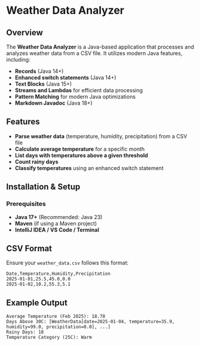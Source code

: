 # Weather Data Analyzer

## Overview
The **Weather Data Analyzer** is a Java-based application that processes and analyzes weather data from a CSV file. It utilizes modern Java features, including:

- **Records** (Java 14+)
- **Enhanced switch statements** (Java 14+)
- **Text Blocks** (Java 15+)
- **Streams and Lambdas** for efficient data processing
- **Pattern Matching** for modern Java optimizations
- **Markdown Javadoc** (Java 18+)

## Features
- **Parse weather data** (temperature, humidity, precipitation) from a CSV file
- **Calculate average temperature** for a specific month
- **List days with temperatures above a given threshold**
- **Count rainy days**
- **Classify temperatures** using an enhanced switch statement

## Installation & Setup
### Prerequisites
- **Java 17+** (Recommended: Java 23)
- **Maven** (if using a Maven project)
- **IntelliJ IDEA / VS Code / Terminal**

## CSV Format
Ensure your `weather_data.csv` follows this format:
```
Date,Temperature,Humidity,Precipitation
2025-01-01,25.5,45.0,0.0
2025-01-02,10.2,55.3,5.1
```

## Example Output
```
Average Temperature (Feb 2025): 18.78
Days Above 30C: [WeatherData[date=2025-01-04, temperature=35.9, humidity=99.0, precipitation=0.0], ...]
Rainy Days: 18
Temperature Category (25C): Warm
```


